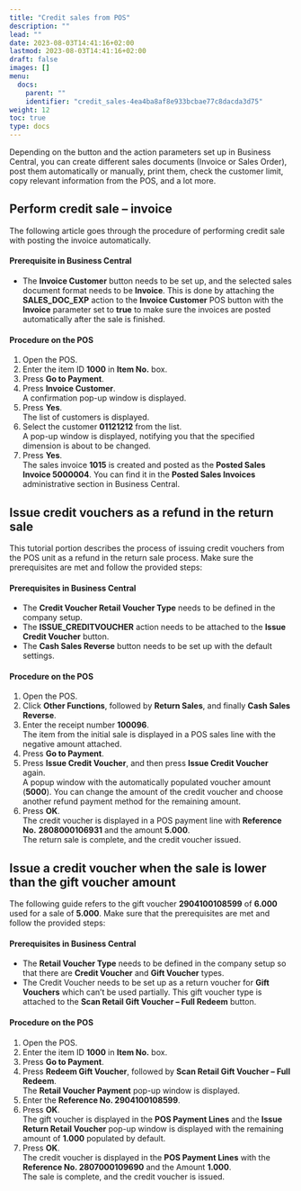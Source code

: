 ```yaml
---
title: "Credit sales from POS"
description: ""
lead: ""
date: 2023-08-03T14:41:16+02:00
lastmod: 2023-08-03T14:41:16+02:00
draft: false
images: []
menu:
  docs:
    parent: ""
    identifier: "credit_sales-4ea4ba8af8e933bcbae77c8dacda3d75"
weight: 12
toc: true
type: docs
---
```

Depending on the button and the action parameters set up in Business Central, you can create different sales documents (Invoice or Sales Order), post them automatically or manually, print them, check the customer limit, copy relevant information from the POS, and a lot more. 

## Perform credit sale – invoice

The following article goes through the procedure of performing credit sale with posting the invoice automatically.

#### Prerequisite in Business Central

- The **Invoice Customer** button needs to be set up, and the selected sales document format needs to be **Invoice**. This is done by attaching the **SALES_DOC_EXP** action to the **Invoice Customer** POS button with the **Invoice** parameter set to **true** to make sure the invoices are posted automatically after the sale is finished. 

#### Procedure on the POS

1.	Open the POS.
2.	Enter the item ID **1000** in **Item No.** box.
3.	Press **Go to Payment**.
4.	Press **Invoice Customer**.         
    A confirmation pop-up window is displayed.
5.	Press **Yes**.     
    The list of customers is displayed.
6.	Select the customer **01121212** from the list.        
    A pop-up window is displayed, notifying you that the specified dimension is about to be changed.
7.	Press **Yes**.      
    The sales invoice **1015** is created and posted as the **Posted Sales Invoice 5000004**. You can find it in the **Posted Sales Invoices** administrative section in Business Central.

## Issue credit vouchers as a refund in the return sale

This tutorial portion describes the process of issuing credit vouchers from the POS unit as a refund in the return sale process. Make sure the prerequisites are met and follow the provided steps:

#### Prerequisites in Business Central

- The **Credit Voucher Retail Voucher Type** needs to be defined in the company setup.
- The **ISSUE_CREDITVOUCHER** action needs to be attached to the **Issue Credit Voucher** button.
- The **Cash Sales Reverse** button needs to be set up with the default settings.

#### Procedure on the POS

1.	Open the POS.
2.	Click **Other Functions**, followed by **Return Sales**, and finally **Cash Sales Reverse**.
3.	Enter the receipt number **100096**.    
    The item from the initial sale is displayed in a POS sales line with the negative amount attached.
4.	Press **Go to Payment**.
5.	Press **Issue Credit Voucher**, and then press **Issue Credit Voucher** again.     
    A popup window with the automatically populated voucher amount (**5000**). You can change the amount of the credit voucher and choose another refund payment method for the remaining amount. 
6.	Press **OK**.     
    The credit voucher is displayed in a POS payment line with **Reference No.** **2808000106931** and the amount **5.000**.      
    The return sale is complete, and the credit voucher issued. 

## Issue a credit voucher when the sale is lower than the gift voucher amount

The following guide refers to the gift voucher **2904100108599** of **6.000** used for a sale of **5.000**. Make sure that the prerequisites are met and follow the provided steps:

#### Prerequisites in Business Central

- The **Retail Voucher Type** needs to be defined in the company setup so that there are **Credit Voucher** and **Gift Voucher** types.
-	The Credit Voucher needs to be set up as a return voucher for **Gift Vouchers** which can’t be used partially. This gift voucher type is attached to the **Scan Retail Gift Voucher – Full Redeem** button.

#### Procedure on the POS

1.	Open the POS.
2.	Enter the item ID **1000** in **Item No.** box.
3.	Press **Go to Payment**.
4.	Press **Redeem Gift Voucher**, followed by **Scan Retail Gift Voucher – Full Redeem**.     
    The **Retail Voucher Payment** pop-up window is displayed.
5.	Enter the **Reference No. 2904100108599**.
6.	Press **OK**.      
    The gift voucher is displayed in the **POS Payment Lines** and the **Issue Return Retail Voucher** pop-up window is displayed with the remaining amount of **1.000** populated by default.
7.	Press **OK**.   
    The credit voucher is displayed in the **POS Payment Lines** with the **Reference No. 2807000109690** and the Amount **1.000**.    
    The sale is complete, and the credit voucher is issued.


